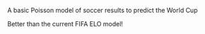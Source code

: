 A basic Poisson model of soccer results to predict the World Cup

Better than the current FIFA ELO model!
